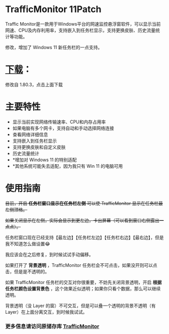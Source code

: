 ﻿# TrafficMonitor 11Patch
Traffic Monitor是一款用于Windows平台的网速监控悬浮窗软件，可以显示当前网速、CPU及内存利用率，支持嵌入到任务栏显示，支持更换皮肤、历史流量统计等功能。

修改，增加了 Windows 11 新任务栏的一点支持。

# [下载](https://github.com/ZetaSp/TrafficMonitor/releases/latest)：

修改自 1.80.3，点击上面下载

# 主要特性
* 显示当前实现网络传输速率、CPU和内存占用率
* 如果电脑有多个网卡，支持自动和手动选择网络连接
* 查看网络详细信息
* 支持嵌入到任务栏显示
* 支持更换皮肤和自定义皮肤
* 历史流量统计
* *增加对 Windows 11 的特别适配
* *其他系统可能失去适配，因为我只有 Win 11 的电脑可用

# 使用指南

~~目前，开启 **任务栏窗口显示在任务栏左侧** 可以使 TrafficMonitor 显示在任务栏最左侧顶格。~~

~~如果关闭显示在左侧，实际会显示到更左边，卡出屏幕（可以看到窗口右侧露出一点点）。~~

任务栏窗口现在已经支持【最左边】【任务栏左边】【任务栏右边】【最右边】，但是我不知道怎么做设置😂

我应该会在之后修复，到时候试试手动偏移。

如果打开了 **背景透明** ，TrafficMonitor 任务栏会不可点击，如果没开则可以点击，但是是不透明的。

如果 TrafficMonitor 任务栏的交互对你很重要，不妨先关闭背景透明，开启 **根据任务栏颜色设置背景色** ，这个效果近似透明；如果你只看个数据，那么可以继续透明。

背景透明（没 Layer 的窗）不可交互，但是可以叠一个透明的背景不透明（有 Layer）在上面分离交互，到时候我试试。

### 更多信息请访问原储存库 [TrafficMonitor](https://github.com/zhongyang219/TrafficMonitor)
